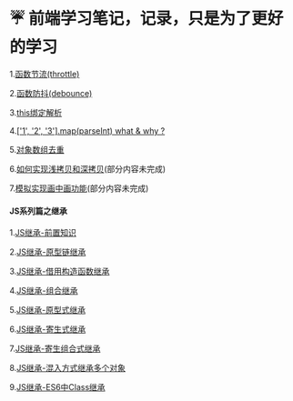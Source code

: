 # ☔️ 前端学习笔记，记录，只是为了更好的学习

1.[函数节流(throttle)](https://github.com/fuhangyl/JavaScriptNote/issues/1)

2.[函数防抖(debounce)](https://github.com/fuhangyl/JavaScriptNote/issues/2)

3.[this绑定解析](https://github.com/fuhangyl/JavaScriptNote/issues/3)

4.[['1', '2', '3'].map(parseInt) what & why ?](https://github.com/fuhangyl/JavaScriptNote/issues/4)

5.[对象数组去重](https://github.com/fuhangyl/JavaScriptNote/issues/5)

6.[如何实现浅拷贝和深拷贝](https://github.com/fuhangyl/JavaScriptNote/issues/15)(部分内容未完成)

7.[模拟实现画中画功能](https://github.com/fuhangyl/JavaScriptNote/issues/16)(部分内容未完成)

#### JS系列篇之继承

1.[JS继承-前置知识](https://github.com/fuhangyl/JavaScriptNote/issues/6)

2.[JS继承-原型链继承](https://github.com/fuhangyl/JavaScriptNote/issues/7)

3.[JS继承-借用构造函数继承](https://github.com/fuhangyl/JavaScriptNote/issues/8)

4.[JS继承-组合继承](https://github.com/fuhangyl/JavaScriptNote/issues/9)

5.[JS继承-原型式继承](https://github.com/fuhangyl/JavaScriptNote/issues/10)

6.[JS继承-寄生式继承](https://github.com/fuhangyl/JavaScriptNote/issues/11) 

7.[JS继承-寄生组合式继承](https://github.com/fuhangyl/JavaScriptNote/issues/12) 

8.[JS继承-混入方式继承多个对象](https://github.com/fuhangyl/JavaScriptNote/issues/13) 

9.[JS继承-ES6中Class继承](https://github.com/fuhangyl/JavaScriptNote/issues/14) 
